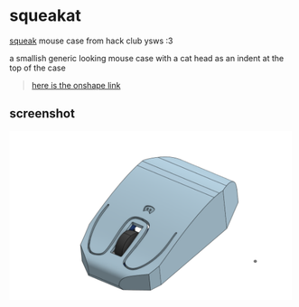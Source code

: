 # squeakat

[squeak](https://squeak.hackclub.com/) mouse case from hack club ysws :3

a smallish generic looking mouse case with a cat head as an indent at the top of the case

> [here is the onshape link](https://cad.onshape.com/documents/ce8a0e099fedbf2f4e6b0115/w/2684703f0e8c85ef66c9db5f/e/ad98755dd168e0b14aae0fa0?renderMode=0&uiState=688939b58569f31676e440f3)

## screenshot

<img src="\imgs\squeakat_top_left_corner_view.png"
alt="top left corner view"
style="height: 300px; width:500px;"/>
